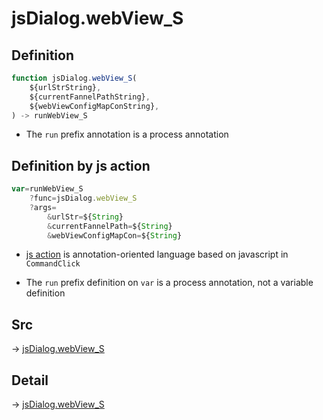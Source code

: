 # jsDialog.webView_S

## Definition

```js.js
function jsDialog.webView_S(
	${urlStrString},
	${currentFannelPathString},
	${webViewConfigMapConString},
) -> runWebView_S
```

- The `run` prefix annotation is a process annotation
## Definition by js action

```js.js
var=runWebView_S
	?func=jsDialog.webView_S
	?args=
		&urlStr=${String}
		&currentFannelPath=${String}
		&webViewConfigMapCon=${String}
```

- [js action](#) is annotation-oriented language based on javascript in `CommandClick`

- The `run` prefix definition on `var` is a process annotation, not a variable definition

## Src

-> [jsDialog.webView_S](https://github.com/puutaro/CommandClick/blob/master/app/src/main/java/com/puutaro/commandclick/fragment_lib/terminal_fragment/js_interface/dialog/JsDialog.kt#L351)

## Detail

-> [jsDialog.webView_S](https://github.com/puutaro/CommandClick/blob/master/md/developer/js_interface/details/dialog/JsDialog/webView_S.md)
